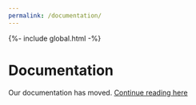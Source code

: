 ```yaml
---
permalink: /documentation/
---
```

{%- include global.html -%}

# Documentation

Our documentation has moved. [Continue reading here](https://osbuild.org/guides)
